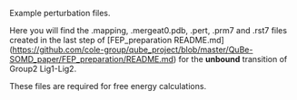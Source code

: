 Example perturbation files.

Here you will find the .mapping, .mergeat0.pdb, .pert, .prm7 and .rst7 files created in the last step of [FEP_preparation README.md] (https://github.com/cole-group/qube_project/blob/master/QuBe-SOMD_paper/FEP_preparation/README.md) for the **unbound** transition of Group2 Lig1-Lig2. 

These files are required for free energy calculations.
